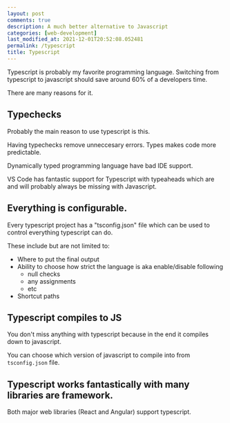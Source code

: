```yaml
---
layout: post
comments: true
description: A much better alternative to Javascript
categories: [web-development]
last_modified_at: 2021-12-01T20:52:08.052481
permalink: /typescript
title: Typescript
---
```


Typescript is probably my favorite programming language. Switching from typescript to javascript should save around 60% of a developers time.

There are many reasons for it.

## Typechecks

Probably the main reason to use typescript is this.

Having typechecks remove unneccesary errors. Types makes code more predictable. 

Dynamically typed programming language have bad IDE support.

VS Code has fantastic support for Typescript with typeaheads which are and will probably always be missing with Javascript.

## Everything is configurable.

Every typescript project has a "tsconfig.json" file which can be used to control everything typescript can do.

These include but are not limited to:
- Where to put the final output
- Ability to choose how strict the language is aka enable/disable following
    - null checks
    - any assignments
    - etc
- Shortcut paths

## Typescript compiles to JS

You don't miss anything with typescript because in the end it compiles down to javascript. 

You can choose which version of javascript to compile into from `tsconfig.json` file.

## Typescript works fantastically with many libraries are framework.

Both major web libraries (React and Angular) support typescript.